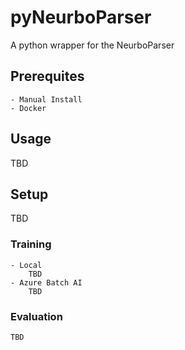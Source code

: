 # pyNeurboParser
A python wrapper for the NeurboParser

## Prerequites
    - Manual Install
    - Docker

## Usage 
TBD

## Setup 
TBD

### Training
    - Local
        TBD
    - Azure Batch AI
        TBD

### Evaluation
    TBD

